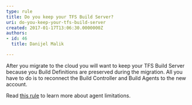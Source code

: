 ```yaml
---
type: rule
title: Do you keep your TFS Build Server?
uri: do-you-keep-your-tfs-build-server
created: 2017-01-17T13:06:30.0000000Z
authors:
- id: 46
  title: Danijel Malik

---
```


After you migrate to the cloud you will want to keep your TFS Build Server because you Build Definitions are preserved during the migration. All you have to do is to reconnect the Build Controller and Build Agents to the new account.
 
Read [this rule](/_layouts/15/FIXUPREDIRECT.ASPX?WebId=3dfc0e07-e23a-4cbb-aac2-e778b71166a2&amp;TermSetId=07da3ddf-0924-4cd2-a6d4-a4809ae20160&amp;TermId=fde0f9f0-2115-420f-a0a2-cdace56303ec) to learn more about agent limitations.
